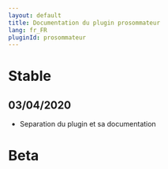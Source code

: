 ```yaml
---
layout: default
title: Documentation du plugin prosommateur
lang: fr_FR
pluginId: prosommateur
---
```


# Stable

## 03/04/2020

* Separation du plugin et sa documentation

# Beta

